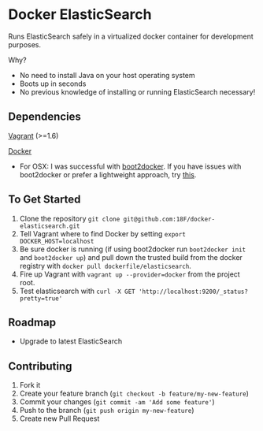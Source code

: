 Docker ElasticSearch
=========

Runs ElasticSearch safely in a virtualized docker container for development purposes.

Why?
- No need to install Java on your host operating system
- Boots up in seconds
- No previous knowledge of installing or running ElasticSearch necessary!



Dependencies
---

[Vagrant](https://www.vagrantup.com/downloads.html) (>=1.6)

[Docker](https://docs.docker.com/installation/#installation)

- For OSX: I was successful with [boot2docker](https://github.com/boot2docker/osx-installer/releases). If you have issues with boot2docker or prefer a lightweight approach, try [this](http://zaiste.net/2014/02/lightweight_docker_experience_on_osx/).



To Get Started
---

1. Clone the repository `git clone git@github.com:18F/docker-elasticsearch.git`
2. Tell Vagrant where to find Docker by setting `export DOCKER_HOST=localhost`
3. Be sure docker is running (if using boot2docker run `boot2docker init` and `boot2docker up`) and pull down the trusted build from the docker registry with `docker pull dockerfile/elasticsearch`.
4. Fire up Vagrant with `vagrant up --provider=docker` from the project root.
5. Test elasticsearch with `curl -X GET 'http://localhost:9200/_status?pretty=true'`


Roadmap
---
- Upgrade to latest ElasticSearch


Contributing
---

1. Fork it
2. Create your feature branch (`git checkout -b feature/my-new-feature`)
3. Commit your changes (`git commit -am 'Add some feature'`)
4. Push to the branch (`git push origin my-new-feature`)
5. Create new Pull Request

